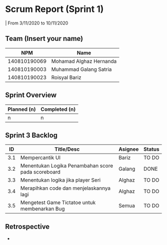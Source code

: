 # Scrum Report (Sprint 1)
| From 3/11/2020 to 10/11/2020

## Team (Insert your name)
| NPM           | Name                      |
| ------------- |---------------------------|              
| 140810190069  | Mohamad Alghaz Hernanda   |
| 140810190003  | Muhammad Galang Satria    |
| 140810190023  | Roisyal Bariz             |

## Sprint Overview
| Planned (n)   | Completed (n) |
| ------------- |-------------- |
| n             | n             |

## Sprint 3 Backlog

| ID  | Title/Desc | Asignee | Status |
| --- | ---------- | ------- | ------ |
| 3.1 | Mempercantik UI | Bariz | TO DO | 
| 3.2 | Menentukan Logika Penambahan score pada scoreboard | Galang | DONE | 
| 3.3 | Menentukan logika jika player Seri | Alghaz | TO DO | 
| 3.4 | Merapihkan code dan menjelaskannya lagi | Alghaz | TO DO | 
| 3.5 | Mengetest Game Tictatoe untuk membenarkan Bug | Semua | TO DO | 


## Retrospective 

-

